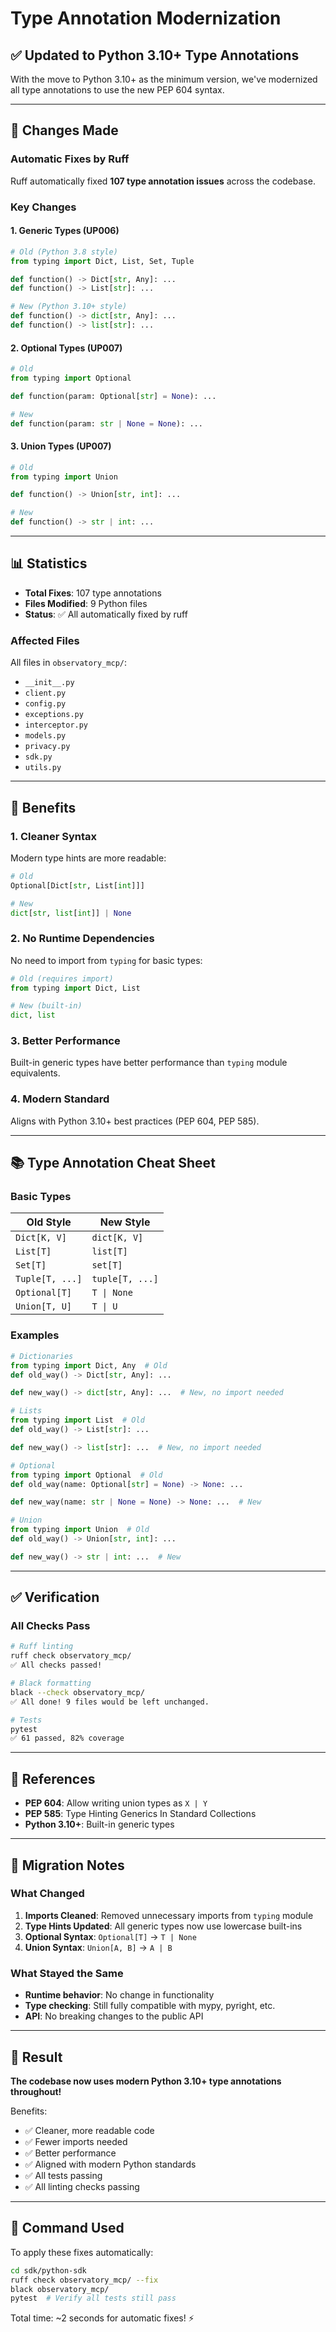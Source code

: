 # Type Annotation Modernization

## ✅ Updated to Python 3.10+ Type Annotations

With the move to Python 3.10+ as the minimum version, we've modernized all type annotations to use the new PEP 604 syntax.

---

## 🔧 Changes Made

### Automatic Fixes by Ruff

Ruff automatically fixed **107 type annotation issues** across the codebase.

### Key Changes

#### 1. **Generic Types** (UP006)
```python
# Old (Python 3.8 style)
from typing import Dict, List, Set, Tuple

def function() -> Dict[str, Any]: ...
def function() -> List[str]: ...

# New (Python 3.10+ style)
def function() -> dict[str, Any]: ...
def function() -> list[str]: ...
```

#### 2. **Optional Types** (UP007)
```python
# Old
from typing import Optional

def function(param: Optional[str] = None): ...

# New
def function(param: str | None = None): ...
```

#### 3. **Union Types** (UP007)
```python
# Old
from typing import Union

def function() -> Union[str, int]: ...

# New
def function() -> str | int: ...
```

---

## 📊 Statistics

- **Total Fixes**: 107 type annotations
- **Files Modified**: 9 Python files
- **Status**: ✅ All automatically fixed by ruff

### Affected Files

All files in `observatory_mcp/`:
- `__init__.py`
- `client.py`
- `config.py`
- `exceptions.py`
- `interceptor.py`
- `models.py`
- `privacy.py`
- `sdk.py`
- `utils.py`

---

## 🎯 Benefits

### 1. **Cleaner Syntax**
Modern type hints are more readable:
```python
# Old
Optional[Dict[str, List[int]]]

# New
dict[str, list[int]] | None
```

### 2. **No Runtime Dependencies**
No need to import from `typing` for basic types:
```python
# Old (requires import)
from typing import Dict, List

# New (built-in)
dict, list
```

### 3. **Better Performance**
Built-in generic types have better performance than `typing` module equivalents.

### 4. **Modern Standard**
Aligns with Python 3.10+ best practices (PEP 604, PEP 585).

---

## 📚 Type Annotation Cheat Sheet

### Basic Types

| Old Style | New Style |
|-----------|-----------|
| `Dict[K, V]` | `dict[K, V]` |
| `List[T]` | `list[T]` |
| `Set[T]` | `set[T]` |
| `Tuple[T, ...]` | `tuple[T, ...]` |
| `Optional[T]` | `T \| None` |
| `Union[T, U]` | `T \| U` |

### Examples

```python
# Dictionaries
from typing import Dict, Any  # Old
def old_way() -> Dict[str, Any]: ...

def new_way() -> dict[str, Any]: ...  # New, no import needed

# Lists
from typing import List  # Old
def old_way() -> List[str]: ...

def new_way() -> list[str]: ...  # New, no import needed

# Optional
from typing import Optional  # Old
def old_way(name: Optional[str] = None) -> None: ...

def new_way(name: str | None = None) -> None: ...  # New

# Union
from typing import Union  # Old
def old_way() -> Union[str, int]: ...

def new_way() -> str | int: ...  # New
```

---

## ✅ Verification

### All Checks Pass

```bash
# Ruff linting
ruff check observatory_mcp/
✅ All checks passed!

# Black formatting
black --check observatory_mcp/
✅ All done! 9 files would be left unchanged.

# Tests
pytest
✅ 61 passed, 82% coverage
```

---

## 🔗 References

- **PEP 604**: Allow writing union types as `X | Y`
- **PEP 585**: Type Hinting Generics In Standard Collections
- **Python 3.10+**: Built-in generic types

---

## 📝 Migration Notes

### What Changed

1. **Imports Cleaned**: Removed unnecessary imports from `typing` module
2. **Type Hints Updated**: All generic types now use lowercase built-ins
3. **Optional Syntax**: `Optional[T]` → `T | None`
4. **Union Syntax**: `Union[A, B]` → `A | B`

### What Stayed the Same

- **Runtime behavior**: No change in functionality
- **Type checking**: Still fully compatible with mypy, pyright, etc.
- **API**: No breaking changes to the public API

---

## 🎉 Result

**The codebase now uses modern Python 3.10+ type annotations throughout!**

Benefits:
- ✅ Cleaner, more readable code
- ✅ Fewer imports needed
- ✅ Better performance
- ✅ Aligned with modern Python standards
- ✅ All tests passing
- ✅ All linting checks passing

---

## 🚀 Command Used

To apply these fixes automatically:

```bash
cd sdk/python-sdk
ruff check observatory_mcp/ --fix
black observatory_mcp/
pytest  # Verify all tests still pass
```

Total time: ~2 seconds for automatic fixes! ⚡
